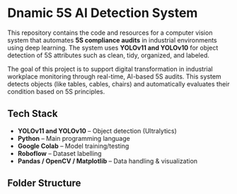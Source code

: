 # Dnamic 5S AI Detection System

This repository contains the code and resources for a computer vision system that automates **5S compliance audits** in industrial environments using deep learning. The system uses **YOLOv11 and YOLOv10** for object detection of 5S attributes such as clean, tidy, organized, and labeled.

The goal of this project is to support digital transformation in industrial workplace monitoring through real-time, AI-based 5S audits. This system detects objects (like tables, cables, chairs) and automatically evaluates their condition based on 5S principles.

## Tech Stack

- **YOLOv11 and YOLOv10** – Object detection (Ultralytics) 
- **Python** – Main programming language
- **Google Colab** – Model training/testing
- **Roboflow** – Dataset labelling
- **Pandas / OpenCV / Matplotlib** – Data handling & visualization

## Folder Structure

